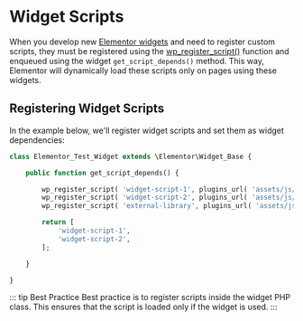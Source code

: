# Widget Scripts

<Badge type="tip" vertical="top" text="Elementor Core" /> <Badge type="warning" vertical="top" text="Intermediate" />

When you develop new [Elementor widgets](/widgets/) and need to register custom scripts, they must be registered using the [wp_register_script()](https://developer.wordpress.org/reference/functions/wp_register_script/) function and enqueued using the widget `get_script_depends()` method. This way, Elementor will dynamically  load these scripts only on pages using these widgets.

## Registering Widget Scripts

In the example below, we'll register widget scripts and set them as widget dependencies:

```php
class Elementor_Test_Widget extends \Elementor\Widget_Base {

	public function get_script_depends() {

		wp_register_script( 'widget-script-1', plugins_url( 'assets/js/widget-script-1.js', __FILE__ ) );
		wp_register_script( 'widget-script-2', plugins_url( 'assets/js/widget-script-2.js', __FILE__ ), [ 'external-library' ] );
		wp_register_script( 'external-library', plugins_url( 'assets/js/libs/external-library.js', __FILE__ ) );

		return [
			'widget-script-1',
			'widget-script-2',
		];

	}

}
```

::: tip Best Practice
Best practice is to register scripts inside the widget PHP class. This ensures that the script is loaded only if the widget is used.
:::
